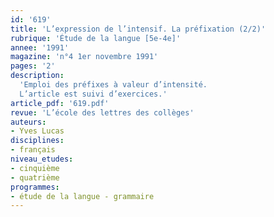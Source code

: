 ```yaml
---
id: '619'
title: 'L’expression de l’intensif. La préfixation (2/2)'
rubrique: 'Étude de la langue [5e-4e]'
annee: '1991'
magazine: 'n°4 1er novembre 1991'
pages: '2'
description: 
  'Emploi des préfixes à valeur d’intensité.
  L’article est suivi d’exercices.'
article_pdf: '619.pdf'
revue: 'L’école des lettres des collèges'
auteurs:
- Yves Lucas
disciplines:
- français
niveau_etudes:
- cinquième
- quatrième
programmes:
- étude de la langue - grammaire
---
```

